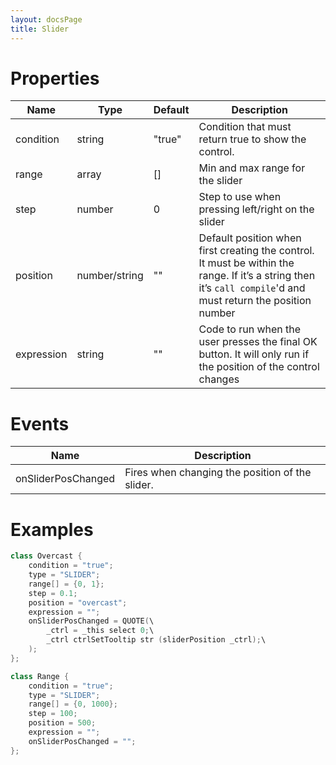 ```yaml
---
layout: docsPage
title: Slider
---
```


# Properties

<table>
    <thead>
        <tr>
            <th>Name</th>
            <th>Type</th>
            <th>Default</th>
            <th>Description</th>
        </tr>
    </thead>
    <tbody>
        <tr>
            <td>condition</td>
            <td>string</td>
            <td>"true"</td>
            <td>Condition that must return true to show the control.</td>
        </tr>
        <tr>
            <td>range</td>
            <td>array</td>
            <td>[]</td>
            <td>Min and max range for the slider</td>
        </tr>
        <tr>
            <td>step</td>
            <td>number</td>
            <td>0</td>
            <td>Step to use when pressing left/right on the slider</td>
        </tr>
        <tr>
            <td>position</td>
            <td>number/string</td>
            <td>""</td>
            <td>Default position when first creating the control. It must be within the range. If it’s a string then it’s <code>call compile</code>'d and must return the position number</td>
        </tr>
        <tr>
            <td>expression</td>
            <td>string</td>
            <td>""</td>
            <td>Code to run when the user presses the final OK button. It will only run if the position of the control changes</td>
        </tr>
    </tbody>
</table>

# Events
<table>
    <thead>
        <tr>
            <th>Name</th>
            <th>Description</th>
        </tr>
    </thead>
    <tbody>
        <tr>
            <td>onSliderPosChanged</td>
            <td>Fires when changing the position of the slider.</td>
        </tr>
    </tbody>
</table>

# Examples
```c++
class Overcast {
    condition = "true";
    type = "SLIDER";
    range[] = {0, 1};
    step = 0.1;
    position = "overcast";
    expression = "";
    onSliderPosChanged = QUOTE(\
        _ctrl = _this select 0;\
        _ctrl ctrlSetTooltip str (sliderPosition _ctrl);\
    );
};

class Range {
    condition = "true";
    type = "SLIDER";
    range[] = {0, 1000};
    step = 100;
    position = 500;
    expression = "";
    onSliderPosChanged = "";
};
```
